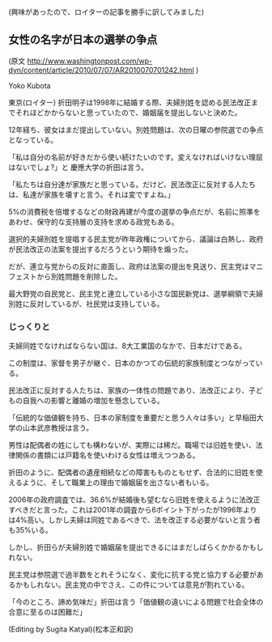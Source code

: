 (興味があったので、ロイターの記事を勝手に訳してみました)
## 女性の名字が日本の選挙の争点
(原文 http://www.washingtonpost.com/wp-dyn/content/article/2010/07/07/AR2010070701242.html
)

Yoko Kubota

東京(ロイター) 折田明子は1998年に結婚する際、夫婦別姓を認める民法改正までそれほどかからないと思っていたので、婚姻届を提出しないと決めた。

12年経ち、彼女はまだ提出していない。別姓問題は、次の日曜の参院選での争点となっている。

「私は自分の名前が好きだから使い続けたいのです。変えなければいけない理屈はないでしょ?」と 慶應大学の折田は言う。

「私たちは自分達が家族だと思っている。だけど、民法改正に反対する人たちは、私達が家族を壊すと言う。それは変ですよね。」

5%の消費税を倍増するなどの財政再建が今度の選挙の争点だが、名前に照準をあわせ、保守的な支持層の支持を求める政党もある。

選択的夫婦別姓を提唱する民主党が昨年政権についてから、議論は白熱し、政府が民法改正の法案を提出するだろうという期待を煽った。

だが、連立与党からの反対に直面し、政府は法案の提出を見送り、民主党はマニフェストから別姓問題を削除した。

最大野党の自民党と、民主党と連立している小さな国民新党は、選挙綱領で夫婦別姓に反対しているが、社民党は支持している。

### じっくりと
夫婦同姓でなければならない国は、8大工業国のなかで、日本だけである。

この制度は、家督を男子が継ぐ、日本のかつての伝統的家族制度とつながっている。

民法改正に反対する人たちは、家族の一体性の問題であり、法改正により、子どもの自我への影響と離婚の増加を懸念している。

「伝統的な価値観を持ち、日本の家制度を重要だと思う人々は多い」と早稲田大学の山本武彦教授は言う。

男性は配偶者の姓にしても構わないが、実際には稀だ。職場では旧姓を使い、法律関係の書類には戸籍名を使いわける女性は増えつつある。

折田のように、配偶者の遺産相続などの障害もものともせず、合法的に旧姓を使えるように、そして職業上の理由で婚姻届を出さない者もいる。

2006年の政府調査では、36.6%が結婚後も望むなら旧姓を使えるように法改正すべきだと言った。これは2001年の調査から6ポイント下がったが1996年よりは4%高い。しかし夫婦は同姓であるべきで、法を改正する必要がないと言う者も35%いる。

しかし、折田らが夫婦別姓で婚姻届を提出できるにはまだしばらくかかるかもしれない。

民主党は参院選で過半数をとれそうになく、変化に抗する党と協力する必要があるかもしれない。民主党の中でさえ、この件については意見が割れている。

「今のところ、諦め気味だ」折田は言う「価値観の違いによる問題で社会全体の合意に至るのは困難だ」

(Editing by Sugita Katyal)(松本正和訳)


<!--  -->
